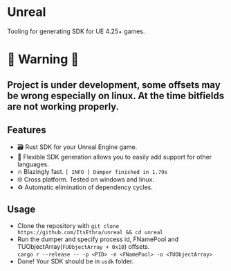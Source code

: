 # Unreal
Tooling for generating SDK for UE 4.25+ games.

# 🚨 **Warning** 🚨
## **Project is under development, some offsets may be wrong especially on linux. At the time bitfields are not working properly.**

## Features
- 🗃️ Rust SDK for your Unreal Engine game.
- 🔧 Flexible SDK generation allows you to easily add support for other languages.
- 🔥 Blazingly fast. `[ INFO ] Dumper finished in 1.79s`
- 🌐 Cross platform. Tested on windows and linux.
- ♻️ Automatic elimination of dependency cycles.

## Usage
- Clone the repository with `git clone https://github.com/ItsEthra/unreal && cd unreal`
- Run the dumper and specify process id, FNamePool and TUObjectArray(`FUObjectArray + 0x10`) offsets.\
 `cargo r --release -- -p <PID> -n <FNamePool> -o <TUObjectArray>`
- Done! Your SDK should be in `usdk` folder.
